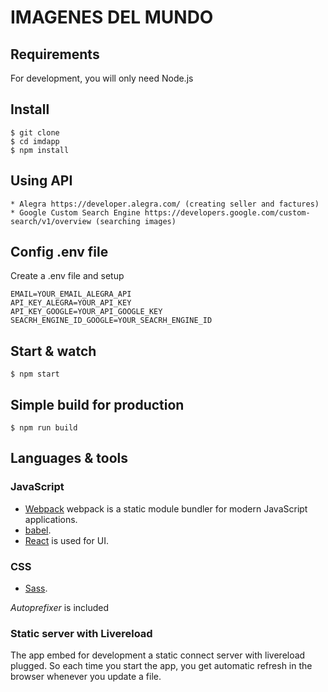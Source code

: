 # IMAGENES DEL MUNDO

## Requirements

For development, you will only need Node.js

## Install

    $ git clone
    $ cd imdapp
    $ npm install

## Using API
    * Alegra https://developer.alegra.com/ (creating seller and factures)
    * Google Custom Search Engine https://developers.google.com/custom-search/v1/overview (searching images)

## Config .env file
Create a .env file and setup

    EMAIL=YOUR_EMAIL_ALEGRA_API
    API_KEY_ALEGRA=YOUR_API_KEY
    API_KEY_GOOGLE=YOUR_API_GOOGLE_KEY
    SEACRH_ENGINE_ID_GOOGLE=YOUR_SEACRH_ENGINE_ID

## Start & watch

    $ npm start

## Simple build for production

    $ npm run build

## Languages & tools

### JavaScript

- [Webpack](https://webpack.js.org/) webpack is a static module bundler for modern JavaScript applications. 
- [babel](https://babeljs.io/).
- [React](http://facebook.github.io/react) is used for UI.

### CSS

- [Sass](https://sass-lang.com/).

_Autoprefixer_ is included

### Static server with Livereload

The app embed for development a static connect server with livereload plugged.
So each time you start the app, you get automatic refresh in the browser whenever you update a file.
